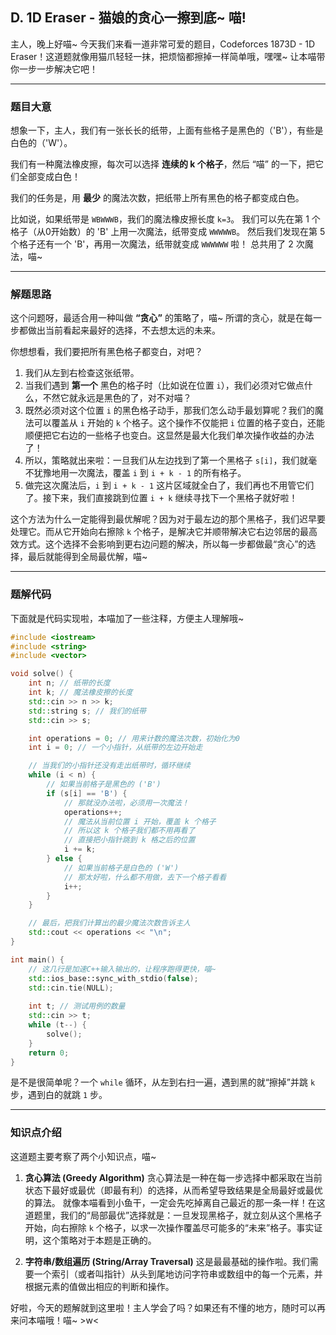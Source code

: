 ## D. 1D Eraser - 猫娘的贪心一擦到底~ 喵!

主人，晚上好喵~ 今天我们来看一道非常可爱的题目，Codeforces 1873D - 1D Eraser！这道题就像用猫爪轻轻一抹，把烦恼都擦掉一样简单哦，嘿嘿~ 让本喵带你一步一步解决它吧！

---

### 题目大意

想象一下，主人，我们有一张长长的纸带，上面有些格子是黑色的（'B'），有些是白色的（'W'）。

我们有一种魔法橡皮擦，每次可以选择 **连续的 k 个格子**，然后 “喵” 的一下，把它们全部变成白色！

我们的任务是，用 **最少** 的魔法次数，把纸带上所有黑色的格子都变成白色。

比如说，如果纸带是 `WBWWWB`，我们的魔法橡皮擦长度 `k=3`。
我们可以先在第 1 个格子（从0开始数）的 'B' 上用一次魔法，纸带变成 `WWWWWB`。
然后我们发现在第 5 个格子还有一个 'B'，再用一次魔法，纸带就变成 `WWWWWW` 啦！
总共用了 2 次魔法，喵~

---

### 解题思路

这个问题呀，最适合用一种叫做 **“贪心”** 的策略了，喵~ 所谓的贪心，就是在每一步都做出当前看起来最好的选择，不去想太远的未来。

你想想看，我们要把所有黑色格子都变白，对吧？

1.  我们从左到右检查这张纸带。
2.  当我们遇到 **第一个** 黑色的格子时（比如说在位置 `i`），我们必须对它做点什么，不然它就永远是黑色的了，对不对喵？
3.  既然必须对这个位置 `i` 的黑色格子动手，那我们怎么动手最划算呢？我们的魔法可以覆盖从 `i` 开始的 `k` 个格子。这个操作不仅能把 `i` 位置的格子变白，还能顺便把它右边的一些格子也变白。这显然是最大化我们单次操作收益的办法了！
4.  所以，策略就出来啦：一旦我们从左边找到了第一个黑格子 `s[i]`，我们就毫不犹豫地用一次魔法，覆盖 `i` 到 `i + k - 1` 的所有格子。
5.  做完这次魔法后，`i` 到 `i + k - 1` 这片区域就全白了，我们再也不用管它们了。接下来，我们直接跳到位置 `i + k` 继续寻找下一个黑格子就好啦！

这个方法为什么一定能得到最优解呢？因为对于最左边的那个黑格子，我们迟早要处理它。而从它开始向右擦除 `k` 个格子，是解决它并顺带解决它右边邻居的最高效方式。这个选择不会影响到更右边问题的解决，所以每一步都做最“贪心”的选择，最后就能得到全局最优解，喵~

---

### 题解代码

下面就是代码实现啦，本喵加了一些注释，方便主人理解哦~

```cpp
#include <iostream>
#include <string>
#include <vector>

void solve() {
    int n; // 纸带的长度
    int k; // 魔法橡皮擦的长度
    std::cin >> n >> k;
    std::string s; // 我们的纸带
    std::cin >> s;

    int operations = 0; // 用来计数的魔法次数，初始化为0
    int i = 0; // 一个小指针，从纸带的左边开始走

    // 当我们的小指针还没有走出纸带时，循环继续
    while (i < n) {
        // 如果当前格子是黑色的 ('B')
        if (s[i] == 'B') {
            // 那就没办法啦，必须用一次魔法！
            operations++;
            // 魔法从当前位置 i 开始，覆盖 k 个格子
            // 所以这 k 个格子我们都不用再看了
            // 直接把小指针跳到 k 格之后的位置
            i += k;
        } else {
            // 如果当前格子是白色的 ('W')
            // 那太好啦，什么都不用做，去下一个格子看看
            i++;
        }
    }

    // 最后，把我们计算出的最少魔法次数告诉主人
    std::cout << operations << "\n";
}

int main() {
    // 这几行是加速C++输入输出的，让程序跑得更快，喵~
    std::ios_base::sync_with_stdio(false);
    std::cin.tie(NULL);
    
    int t; // 测试用例的数量
    std::cin >> t;
    while (t--) {
        solve();
    }
    return 0;
}
```

是不是很简单呢？一个 `while` 循环，从左到右扫一遍，遇到黑的就“擦掉”并跳 `k` 步，遇到白的就跳 `1` 步。

---

### 知识点介绍

这道题主要考察了两个小知识点，喵~

1.  **贪心算法 (Greedy Algorithm)**
    贪心算法是一种在每一步选择中都采取在当前状态下最好或最优（即最有利）的选择，从而希望导致结果是全局最好或最优的算法。
    就像本喵看到小鱼干，一定会先吃掉离自己最近的那一条一样！在这道题里，我们的“局部最优”选择就是：一旦发现黑格子，就立刻从这个黑格子开始，向右擦除 `k` 个格子，以求一次操作覆盖尽可能多的“未来”格子。事实证明，这个策略对于本题是正确的。

2.  **字符串/数组遍历 (String/Array Traversal)**
    这是最最基础的操作啦。我们需要一个索引（或者叫指针）从头到尾地访问字符串或数组中的每一个元素，并根据元素的值做出相应的判断和操作。

好啦，今天的题解就到这里啦！主人学会了吗？如果还有不懂的地方，随时可以再来问本喵哦！喵~ >w<